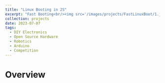 ```yaml
---
title: "Linux Booting in 2S"
excerpt: "Fast Booting<br/><img src='/images/projects/FastLinuxBoot/1.jpg' width='550'>"
collection: projects
date: 2023-07-07
tags:
  - DIY Electronics
  - Open Source Hardware
  - Robotics
  - Arduino
  - Competition
---
```


# Overview
